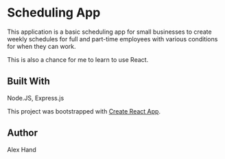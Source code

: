 # Scheduling App
This application is a basic scheduling app for small businesses to create weekly schedules for full and part-time employees with various conditions for when they can work. 

This is also a chance for me to learn to use React.

## Built With
Node.JS, Express.js 

This project was bootstrapped with [Create React App](https://github.com/facebookincubator/create-react-app).

## Author
Alex Hand